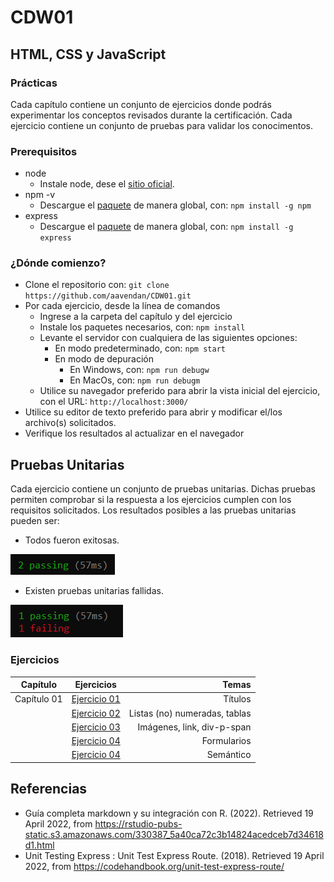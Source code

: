 # CDW01 
## HTML, CSS y JavaScript

### Prácticas

Cada capítulo contiene un conjunto de ejercicios donde podrás experimentar los conceptos revisados durante la certificación. Cada ejercicio contiene un conjunto de pruebas para validar los conocimentos.

### Prerequisitos

* node
	- Instale node, dese el [sitio oficial](https://nodejs.org/es/download/).
* npm -v
	- Descargue el [paquete](https://www.npmjs.com/package/download) de manera global, con: `npm install -g npm` 
* express
	- Descargue el [paquete](https://www.npmjs.com/package/express) de manera global, con: `npm install -g express` 


### ¿Dónde comienzo?

* Clone el repositorio con: `git clone https://github.com/aavendan/CDW01.git`
* Por cada ejercicio, desde la línea de comandos
	+ Ingrese a la carpeta del capítulo y del ejercicio
	+ Instale los paquetes necesarios, con: `npm install`
	+ Levante el servidor con cualquiera de las siguientes opciones:
		- En modo predeterminado, con: `npm start`
		- En modo de depuración 
			+ En Windows, con: `npm run debugw`
			+ En MacOs, con: `npm run debugm`
	+ Utilice su navegador preferido para abrir la vista inicial del ejercicio, con el URL: `http://localhost:3000/`
* Utilice su editor de texto preferido para abrir y modificar el/los archivo(s) solicitados.
* Verifique los resultados al actualizar en el navegador

## Pruebas Unitarias

Cada ejercicio contiene un conjunto de pruebas unitarias. Dichas pruebas permiten comprobar si la respuesta a los ejercicios cumplen con los requisitos solicitados. Los resultados posibles a las pruebas unitarias pueden ser: 

* Todos fueron exitosas.

![image info](images/exito.png)

* Existen pruebas unitarias fallidas.

![image info](images/fallo.png) 

### Ejercicios

| Capítulo      | Ejercicios                                        | Temas    |
| :-----------: | :-----------------------------------------------: | -------: |
| Capítulo 01   | [Ejercicio 01](Capítulo%2001/ejercicio01)         | Títulos  |
| 			    | [Ejercicio 02](Capítulo%2001/ejercicio02)         | Listas (no) numeradas, tablas | attributo \(id\)   |
| 			    | [Ejercicio 03](Capítulo%2001/ejercicio03)         | Imágenes, link, div-p-span | attributo \(clase\) |
| 			    | [Ejercicio 04](Capítulo%2001/ejercicio04)         | Formularios |
| 			    | [Ejercicio 04](Capítulo%2001/ejercicio05)         | Semántico |


## Referencias 

* Guía completa markdown y su integración con R. (2022). Retrieved 19 April 2022, from https://rstudio-pubs-static.s3.amazonaws.com/330387_5a40ca72c3b14824acedceb7d34618d1.html
* Unit Testing Express : Unit Test Express Route. (2018). Retrieved 19 April 2022, from https://codehandbook.org/unit-test-express-route/

